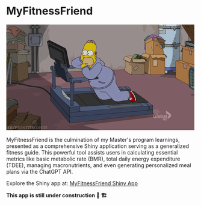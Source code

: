 # MyFitnessFriend


![](./images/workout.gif)

MyFitnessFriend is the culmination of my Master's program learnings, presented as a comprehensive Shiny application serving as a generalized fitness guide. This powerful tool assists users in calculating essential metrics like basic metabolic rate (BMR), total daily energy expenditure (TDEE), managing macronutrients, and even generating personalized meal plans via the ChatGPT API.

Explore the Shiny app at: [MyFitnessFriend Shiny App](https://valentina-colorado-myfitnessfriend.shinyapps.io/myFitnessFriend/)




**This app is still under construction 🚧 🏗️**
